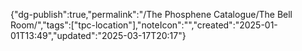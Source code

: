 
{"dg-publish":true,"permalink":"/The Phosphene Catalogue/The Bell Room/","tags":["tpc-location"],"noteIcon":"","created":"2025-01-01T13:49","updated":"2025-03-17T20:17"}


